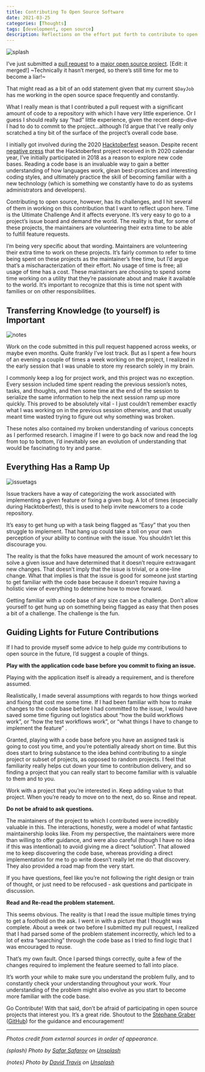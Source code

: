 ```yaml
---
title: Contributing To Open Source Software
date: 2021-03-25
categories: [Thoughts]
tags: [development, open source]
description: Reflections on the effort put forth to contribute to open source.
---
```


![splash](/images/contrib-to-open-source-splash.jpg)

I’ve just submitted a [pull request](https://github.com/lxc/lxd/pull/8592) to a
[major open source project](https://github.com/lxc/lxd). [Edit: it merged!] ~Technically it hasn’t
merged, so there’s still time for me to become a liar!~

That might read as a bit of an odd statement given that my current `$DayJob` has
me working in the open source space frequently and constantly.

What I really mean is that I contributed a pull request with a significant
amount of code to a repository with which I have very little experience. Or I
guess I should really say “had” little experience, given the recent deep-dive I
had to do to commit to the project...although I’d argue that I’ve really only
scratched a tiny bit of the surface of the project’s overall code base.

I initially got involved during the 2020
[Hacktoberfest](https://hacktoberfest.digitalocean.com/) season. Despite recent
[negative press](https://news.ycombinator.com/item?id=24658052&p=2) that the
Hacktoberfest project received in th 2020 calendar year, I’ve initially
participated in 2018 as a reason to explore new code bases. Reading a code base
is an invaluable way to gain a better understanding of how languages work, glean
best-practices and interesting coding styles, and ultimately practice the skill
of becoming familiar with a new technology (which is something we constantly
have to do as systems administrators and developers).

Contributing to open source, however, has its challenges, and I hit several of
them in working on this contribution that I want to reflect upon here. Time is
the Ultimate Challenge And it affects everyone. It’s very easy to go to a
project’s issue board and demand the world. The reality is that, for some of
these projects, the maintainers are volunteering their extra time to be able to
fulfill feature requests.

I’m being very specific about that wording. Maintainers are volunteering their
extra time to work on these projects. It’s fairly common to refer to time being
spent on these projects as the maintainer’s free time, but I’d argue that’s a
mischaracterization of their effort. No usage of time is free; all usage of time
has a cost. These maintainers are choosing to spend some time working on a
utility that they’re passionate about and make it available to the world. It’s
important to recognize that this is time not spent with families or on other
responsibilities. 

## Transferring Knowledge (to yourself) is Important

![notes](/images/contrib-to-open-source-notes.jpg)

Work on the code submitted in this pull request happened across weeks, or maybe
even months. Quite frankly I’ve lost track. But as I spent a few hours of an
evening a couple of times a week working on the project, I realized in the early
session that I was unable to store my research solely in my brain.

I commonly keep a log for project work, and this project was no exception. Every
session included time spent reading the previous session’s notes, tasks, and
thoughts, and then some time at the end of the session to serialize the same
information to help the next session ramp up more quickly. This proved to be
absolutely vital - I just couldn’t remember exactly what I was working on in the
previous session otherwise, and that usually meant time wasted trying to figure
out why something was broken.

These notes also contained my broken understanding of various concepts as I
performed research. I imagine if I were to go back now and read the log from top
to bottom, I’d inevitably see an evolution of understanding that would be
fascinating to try and parse.

## Everything Has a Ramp Up

![issuetags](/images/contrib-to-open-source-issuetags.png)

Issue trackers have a way of categorizing the work associated with implementing
a given feature or fixing a given bug. A lot of times (especially during
Hacktoberfest), this is used to help invite newcomers to a code repository.

It’s easy to get hung up with a task being flagged as “Easy” that you then
struggle to implement. That hang up could take a toll on your own perception of
your ability to continue with the issue. You shouldn’t let this discourage you.

The reality is that the folks have measured the amount of work necessary to
solve a given issue and have determined that it doesn’t require extravagant new
changes. That doesn’t imply that the issue is trivial, or a one-line change.
What that implies is that the issue is good for someone just starting to get
familiar with the code base because it doesn’t require having a holistic view of
everything to determine how to move forward. 

Getting familiar with a code base of any size can be a challenge. Don’t allow
yourself to get hung up on something being flagged as easy that then poses a bit
of a challenge. The challenge is the fun.

## Guiding Lights for Future Contributions

If I had to provide myself some advice to help guide my
contributions to open source in the future, I’d suggest a couple of things.

**Play with the application code base before you commit to fixing an issue.**

Playing with the application itself is already a requirement, and is therefore
assumed.

Realistically, I made several assumptions with regards to how things worked and
fixing that cost me some time. If I had been familiar with how to make changes
to the code base before I had committed to the issue, I would have saved some
time figuring out logistics about “how the build workflows work”, or “how the
test workflows work”, or “what things I have to change to implement the feature”
.

Granted, playing with a code base before you have an assigned task is going to
cost you time, and you’re potentially already short on time. But this does start
to bring substance to the idea behind contributing to a single project or subset
of projects, as opposed to random projects. I feel that familiarity really helps
cut down your time to contribution delivery, and so finding a project that you
can really start to become familiar with is valuable to them and to you. 

Work with a project that you’re interested in. Keep adding value to that
project. When you’re ready to move on to the next, do so. Rinse and repeat.

**Do not be afraid to ask questions.**

The maintainers of the project to which I contributed were incredibly valuable
in this. The interactions, honestly, were a model of what fantastic
maintainership looks like. From my perspective, the maintainers were more than
willing to offer guidance, and were also careful (though I have no idea if this
was intentional) to avoid giving me a direct “solution”. That allowed me to keep
discovering the code base, whereas providing a direct implementation for me to
go write doesn’t really let me do that discovery. They also provided a road map
from the very start. 

If you have questions, feel like you’re not following the right design or train
of thought, or just need to be refocused - ask questions and participate in
discussion.

**Read and Re-read the problem statement.**

This seems obvious. The reality is that I read the issue multiple times trying
to get a foothold on the ask. I went in with a picture that I thought was
complete. About a week or two before I submitted my pull request, I realized
that I had parsed some of the problem statement incorrectly, which led to a lot
of extra “searching” through the code base as I tried to find logic that I was
encouraged to reuse.

That’s my own fault. Once I parsed things correctly, quite a few of the changes
required to implement the feature seemed to fall into place.

It’s worth your while to make sure you understand the problem fully, and to
constantly check your understanding throughout your work. Your understanding of
the problem might also evolve as you start to become more familiar with the code
base.

Go Contribute! With that said, don’t be afraid of participating in open source
projects that interest you. It’s a great ride. Shoutout to the [Stéphane
Graber](https://stgraber.org/) ([GitHub](https://github.com/stgraber)) for the
guidance and encouragement!


---
_Photos credit from external sources in order of appearance._

_(splash) Photo by [Safar
Safarov](https://unsplash.com/@codestorm?utm_source=unsplash&utm_medium=referral&utm_content=creditCopyText)
on
[Unsplash](https://unsplash.com/s/photos/coding?utm_source=unsplash&utm_medium=referral&utm_content=creditCopyText)_

_(notes) Photo by [David
Travis](https://unsplash.com/@dtravisphd?utm_source=unsplash&utm_medium=referral&utm_content=creditCopyText)
on
[Unsplash](https://unsplash.com/s/photos/notes?utm_source=unsplash&utm_medium=referral&utm_content=creditCopyText)_
